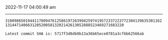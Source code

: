 2022-11-17 04:00:49 am

---

`310098650194411780947612586197263994259741957233722377230413963538116213144714066312052005813202142613052888523469271683220`

`Latest commit SHA is: 5717f3d0db9b13a36b65ece0781a3cf6b62566ab `
